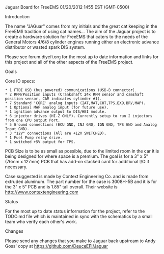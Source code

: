 Jaguar Board for FreeEMS				01/20/2012 1455 EST (GMT-0500)

Introduction

The name "JAGuar" comes from my initials and the great cat keeping in the FreeEMS tradition of using cat names...  The aim of the Jaguar project is to create a hardware solution for FreeEMS that caters to the needs of the General Motors 4/6/8 cylinder engines running either an electronic advance distributor or wasted spark DIS system.

Please see forum.diyefi.org for the most up to date information and links for this project and all of the other aspects of the FreeEMS project.

Goals

Core IO specs:

    * 1 FTDI USB (bus powered) communications (USB-B connector).
    * 2 RPM/Position inputs (Crankshaft 24x RPM sensor and camshaft position sensor, CAM indicates cylinder #1).
    * 7 Standard 'CORE' analog inputs (IAT,MAT,CHT,TPS,EXO,BRV,MAP).
    * 1 Optional MAF analog input (for future use).
    * 1 ignition advance output to DIS/HEI module.
    * 6 injector drives (HI-Z ONLY). Currently setup to run 2 injectors from one CPU output Port.
    * 5 Ground connections (ECU GND, INJ GND, IGN GND, TPS GND and Analog Input GND).
    * 3 "12V" connections (All are +12V SWITCHED).
    * 1 Fuel Pump relay drive.
    * 1 switched +5V output for TPS.
    

PCB Size is to be as small as possible, due to the limited room in the car it is being designed for where space is a premium.  The goal is for a 3" x 5" (76mm x 127mm) PCB that has add-on stacked card for additional I/O if necessary. 

Case suggested is made by Context Engineering Co. and is made from extruded aluminum.  The part number for the case is 3008H-5B and it is for the 3" x 5" PCB and is 1.85" tall overall.  Their website is http://www.contextengineering.com 
 
Status

For the most up to date status information for the project, refer to the TODO.md file which is maintained in sync with the schematics by a small team who verify each other's work.

Changes

Please send any changes that you make to Jaguar back upstream to Andy Goss' copy at https://github.com/DeuceEFI/Jaguar
